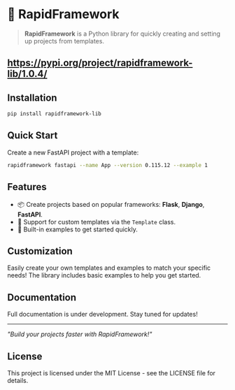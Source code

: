 # 🚀 RapidFramework

> **RapidFramework** is a Python library for quickly creating and setting up projects from templates.

## https://pypi.org/project/rapidframework-lib/1.0.4/

## Installation

```bash
pip install rapidframework-lib
```

## Quick Start

Create a new FastAPI project with a template:

```bash
rapidframework fastapi --name App --version 0.115.12 --example 1
```

## Features

- 📦 Create projects based on popular frameworks: **Flask**, **Django**, **FastAPI**.
- 🎨 Support for custom templates via the `Template` class.
- 🚀 Built-in examples to get started quickly.

## Customization

Easily create your own templates and examples to match your specific needs!
The library includes basic examples to help you get started.

## Documentation

Full documentation is under development.
Stay tuned for updates!

---

_"Build your projects faster with RapidFramework!"_

## License

This project is licensed under the MIT License - see the LICENSE file for details.
